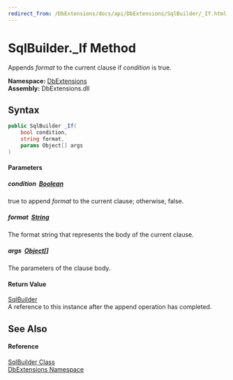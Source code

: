 ```yaml
---
redirect_from: /DbExtensions/docs/api/DbExtensions/SqlBuilder/_If.html
---
```


SqlBuilder._If Method
=====================
Appends *format* to the current clause if *condition* is true.
  
**Namespace:** [DbExtensions][1]  
**Assembly:** DbExtensions.dll

Syntax
------

```csharp
public SqlBuilder _If(
	bool condition,
	string format,
	params Object[] args
)
```

#### Parameters

##### *condition*  [Boolean][2]
true to append *format* to the current clause; otherwise, false.

##### *format*  [String][3]
The format string that represents the body of the current clause.

##### *args*  [Object][4][]
The parameters of the clause body.

#### Return Value
[SqlBuilder][5]  
A reference to this instance after the append operation has completed.

See Also
--------

#### Reference
[SqlBuilder Class][5]  
[DbExtensions Namespace][1]  

[1]: ../README.md
[2]: https://learn.microsoft.com/dotnet/api/system.boolean
[3]: https://learn.microsoft.com/dotnet/api/system.string
[4]: https://learn.microsoft.com/dotnet/api/system.object
[5]: README.md